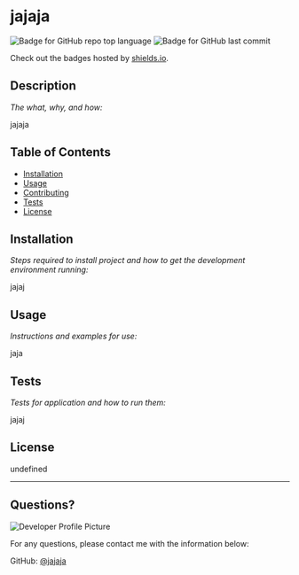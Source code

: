 # jajaja
  ![Badge for GitHub repo top language](https://img.shields.io/github/languages/top/jajaja/jajaja?style=flat&logo=appveyor) ![Badge for GitHub last commit](https://img.shields.io/github/last-commit/jajaja/jajaja?style=flat&logo=appveyor)
  
  Check out the badges hosted by [shields.io](https://shields.io/).
  
  
  ## Description 
  
  *The what, why, and how:* 
  
  jajaja
  ## Table of Contents
  * [Installation](#installation)
  * [Usage](#usage)
  * [Contributing](#contributing)
  * [Tests](#tests)
  * [License](#license)
  
  ## Installation
  
  *Steps required to install project and how to get the development environment running:*
  
  jajaj
  
  ## Usage 
  
  *Instructions and examples for use:*
  
  jaja
  
  ## Tests
  
  *Tests for application and how to run them:*
  
  jajaj
  
  ## License
  
  undefined
  
  ---
  
  ## Questions?
  
  ![Developer Profile Picture](https://avatars.githubusercontent.com/u/803891?v=4) 
  
  For any questions, please contact me with the information below:
 
  GitHub: [@jajaja](https://api.github.com/users/jajaja)
  